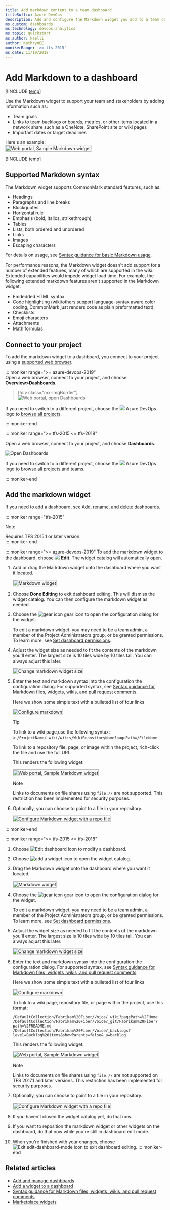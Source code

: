 ```yaml
---
title: Add markdown content to a team dashboard 
titleSuffix: Azure DevOps
description: Add and configure the Markdown widget you add to a team dashboard  
ms.custom: dashboards
ms.technology: devops-analytics
ms.topic: quickstart
ms.author: kaelli
author: KathrynEE
monikerRange: '>= tfs-2015'
ms.date: 11/19/2018
---
```


# Add Markdown to a dashboard

[!INCLUDE [temp](../includes/version-ts-tfs-2015-2016.md)]

<a id="markdown-widget"> </a>

Use the Markdown widget to support your team and stakeholders by adding information such as:

* Team goals
* Links to team backlogs or boards, metrics, or other items located in a network share such as a OneNote, SharePoint site or wiki pages
* Important dates or target deadlines

Here's an example:  
<img src="../../project/wiki/media/markdown-guidance/markdown-widget-configured.png" alt="Web portal, Sample Markdown widget" style="border: 2px solid #C3C3C3;" />

[!INCLUDE [temp](../includes/dashboard-prerequisites.md)]

## Supported Markdown syntax

The Markdown widget supports CommonMark standard features, such as:

* Headings
* Paragraphs and line breaks
* Blockquotes
* Horizontal rule
* Emphasis (bold, italics, strikethrough)
* Tables
* Lists, both ordered and unordered
* Links
* Images
* Escaping characters

For details on usage, see [Syntax guidance for basic Markdown usage](../../project/wiki/markdown-guidance.md).

For performance reasons, the Markdown widget doesn't add support for a number of extended features, many of which are supported in the wiki. Extended capabilities would impede widget load time. For example, the following extended markdown features aren't supported in the Markdown widget:

* Emdedded HTML syntax
* Code highlighting (wiki/others support language-syntax aware color coding, CommonMark just renders code as plain preformatted text)
* Checklists
* Emoji characters
* Attachments
* Math formulas

## Connect to your project

To add the markdown widget to a dashboard, you connect to your project using a [supported web browser](/azure/devops/server/compatibility#supported-browsers).

::: moniker range=">= azure-devops-2019"  
Open a web browser, connect to your project, and choose **Overview>Dashboards**.

> [!div class="mx-imgBorder"]  
> ![Web portal, open Dashboards](media/dashboards/open-dashboards-vert.png)

If you need to switch to a different project, choose the ![ ](../../media/icons/project-icon.png) Azure DevOps logo to [browse all projects](../../project/navigation/go-to-project-repo.md).

::: moniker-end

::: moniker range=">= tfs-2015 <= tfs-2018"

Open a web browser, connect to your project, and choose **Dashboards**.

![Open Dashboards](media/dashboards-go-to.png)

If you need to switch to a different project, choose the ![ ](../../media/icons/project-icon.png) Azure DevOps logo to [browse all projects and teams](../../project/navigation/go-to-project-repo.md).

::: moniker-end

## Add the markdown widget

If you need to add a dashboard, see [Add, rename, and delete dashboards](dashboards.md).

::: moniker range="tfs-2015"

> [!NOTE]  
> Requires TFS 2015.1 or later version.  
> ::: moniker-end

::: moniker range=">= azure-devops-2019"
To add the markdown widget to the dashboard, choose ![ ](media/icons/edit-icon.png) **Edit**. The widget catalog will automatically open.

1.  Add or drag the Markdown widget onto the dashboard where you want it located.

    <img src="media/widget-markdown-tile.png" alt="Markdown widget" style="border: 2px solid #C3C3C3;" />  

1.  Choose **Done Editing** to exit dashboard editing. This will dismiss the widget catalog. You can then configure the markdown widget as needed.

1.  Choose the ![gear icon](../../media/icons/gear-icon.png) gear icon to open the configuration dialog for the widget.

    To edit a markdown widget, you may need to be a team admin, a member of the Project Administrators group, or be granted permissions. To learn more, see [Set dashboard permissions](dashboard-permissions.md).

1.  Adjust the widget size as needed to fit the contents of the markdown you'll enter. The largest size is 10 tiles wide by 10 tiles tall. You can always adjust this later.

    <img src="media/add-markdown-size.png" alt="Change markdown widget size" style="border: 1px solid #C3C3C3;" />  

1.  Enter the text and markdown syntax into the configuration the configuration dialog. For supported syntax, see [Syntax guidance for Markdown files, widgets, wikis, and pull request comments](../../project/wiki/markdown-guidance.md).

    Here we show some simple text with a bulleted list of four links

    <img src="media/add-markdown-configure.png" alt="Configure markdown" style="border: 1px solid #C3C3C3;" />

    > [!TIP]  
    > To link to a wiki page,use the following syntax:<br/> > `/ProjectName/_wiki/wikis/WikiRepositoryName?pagePath=/FileName`
    >
    > To link to a repository file, page, or image within the project, rich-click the file and use the full URL.

    This renders the following widget:

    <img src="../../project/wiki/media/markdown-guidance/markdown-widget-configured.png" alt="Web portal, Sample Markdown widget" style="border: 2px solid #C3C3C3;" />

    > [!NOTE]  
    > Links to documents on file shares using `file://` are not supported. This restriction has been implemented for security purposes.

1.  Optionally, you can choose to point to a file in your repository.

    <img src="media/add-markdown-configure-repo-file.png" alt="Configure Markdown widget with a repo file" style="border: 2px solid #C3C3C3;" />

::: moniker-end

::: moniker range=">= tfs-2015 <= tfs-2018"

1.  Choose ![Edit dashboard icon](media/edit-dashboard-icon.png) to modify a dashboard.

1.  Choose ![add a widget icon](media/add-widget-icon.png) to open the widget catalog.

1.  Drag the Markdown widget onto the dashboard where you want it located.

    <img src="media/widget-markdown-tile.png" alt="Markdown widget" style="border: 2px solid #C3C3C3;" />  

1.  Choose the ![gear icon](../../media/icons/gear-icon.png) gear icon to open the configuration dialog for the widget.

    To edit a markdown widget, you may need to be a team admin, a member of the Project Administrators group, or be granted permissions. To learn more, see [Set dashboard permissions](dashboard-permissions.md).

1.  Adjust the widget size as needed to fit the contents of the markdown you'll enter. The largest size is 10 tiles wide by 10 tiles tall. You can always adjust this later.

    <img src="media/add-markdown-size.png" alt="Change markdown widget size" style="border: 1px solid #C3C3C3;" />  

1.  Enter the text and markdown syntax into the configuration the configuration dialog. For supported syntax, see [Syntax guidance for Markdown files, widgets, wikis, and pull request comments](../../project/wiki/markdown-guidance.md).

    Here we show some simple text with a bulleted list of four links

    <img src="media/add-markdown-configure.png" alt="Configure markdown" style="border: 1px solid #C3C3C3;" />

    To link to a wiki page, repository file, or page within the project, use this format:

    `/DefaultCollection/Fabrikam%20Fiber/Voice/_wiki?pagePath=%2FHome`
    `/DefaultCollection/Fabrikam%20Fiber/Voice/_git/Fabrikam%20Fiber?path=%2FREADME.md`
    `/DefaultCollection/Fabrikam%20Fiber/Voice/_backlogs?level=Backlog%20items&showParents=false&_a=backlog`

    This renders the following widget:

    <img src="../../project/wiki/media/markdown-guidance/markdown-widget-configured.png" alt="Web portal, Sample Markdown widget" style="border: 2px solid #C3C3C3;" />

    > [!NOTE]  
    > Links to documents on file shares using `file://` are not supported on TFS 2017.1 and later versions. This restriction has been implemented for security purposes.

1.  Optionally, you can choose to point to a file in your repository.

    <img src="media/add-markdown-configure-repo-file.png" alt="Configure Markdown widget with a repo file" style="border: 2px solid #C3C3C3;" />

1.  If you haven't closed the widget catalog yet, do that now.

1.  If you want to reposition the markdown widget or other widgets on the dashboard, do that now while you're still in dashboard edit mode.

1.  When you're finished with your changes, choose ![Exit edit-dashboard-mode icon](media/exit-edit-dashboard-mode-icon.png) to exit dashboard editing.
    ::: moniker-end

## Related articles

* [Add and manage dashboards](dashboards.md)
* [Add a widget to a dashboard](add-widget-to-dashboard.md)
* [Syntax guidance for Markdown files, widgets, wikis, and pull request comments](../../project/wiki/markdown-guidance.md)
* [Marketplace widgets](https://marketplace.visualstudio.com/search?term=widget&target=VSTS&category=All%20categories&sortBy=Relevance)
